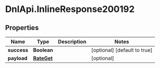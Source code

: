 # DnlApi.InlineResponse200192

## Properties
Name | Type | Description | Notes
------------ | ------------- | ------------- | -------------
**success** | **Boolean** |  | [optional] [default to true]
**payload** | [**RateGet**](RateGet.md) |  | [optional] 


